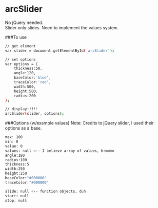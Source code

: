# arcSlider

No jQuery needed.
<br />
Slider only slides. Need to implement the values system.

###To use
```sh
// get element
var slider = document.getElementById('arcSlider');

// set options
var options = {
	thickness:50,
	angle:120,
	baseColor:'blue',
	traceColor:'red',
	width:500,
	height:500,
	radius:200
};

// display!!!!!
arcSlider(slider, options);
```

###Options (w/example values)
Note: Credits to jQuery slider, I used their options as a base.

```sh
max: 100
min: 0
value: 0
values: null <-- I believe array of values, hrmmmm
angle:180
radius:100
thickness:5
width:250
height:250
baseColor:"#000000"
traceColor:"#000000"

slide: null <-- function objects, duh
start: null
stop: null
```
